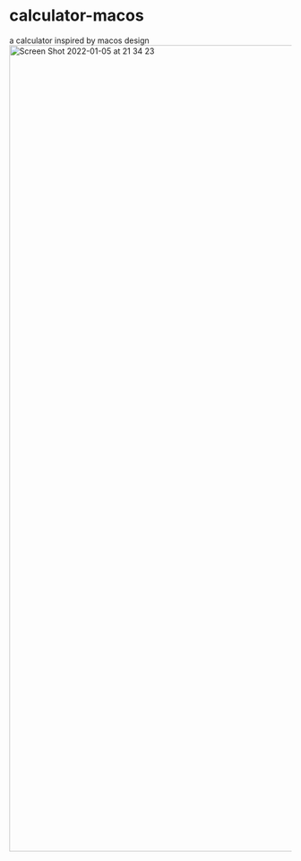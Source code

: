 # calculator-macos
a calculator inspired by macos design
<img width="1440" alt="Screen Shot 2022-01-05 at 21 34 23" src="https://user-images.githubusercontent.com/51058377/148310244-c23a8315-4fc5-43fd-bb8c-6f21c8b45ff5.png">
